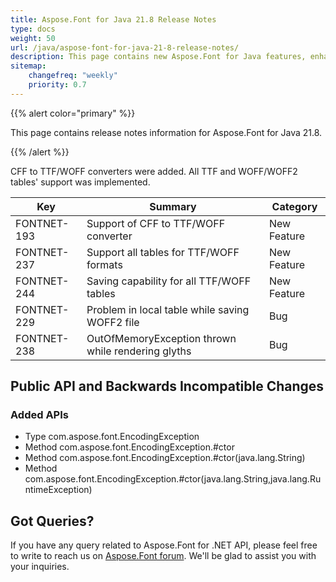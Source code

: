 ```yaml
---
title: Aspose.Font for Java 21.8 Release Notes
type: docs
weight: 50
url: /java/aspose-font-for-java-21-8-release-notes/
description: This page contains new Aspose.Font for Java features, enhancement, and bug fixes in 2021, version 21.8. 
sitemap:
    changefreq: "weekly"
    priority: 0.7
---
```


{{% alert color="primary" %}} 

This page contains release notes information for Aspose.Font for Java 21.8.

{{% /alert %}} 

CFF to TTF/WOFF converters were added. All TTF and WOFF/WOFF2 tables' support was implemented.

| Key | Summary | Category |
|---|---|---|
| FONTNET-193 | Support of CFF to TTF/WOFF converter | New Feature |
| FONTNET-237 | Support all tables for TTF/WOFF formats | New Feature |
| FONTNET-244 | Saving capability for all TTF/WOFF tables | New Feature |
| FONTNET-229 | Problem in local table while saving WOFF2 file | Bug |
| FONTNET-238 | OutOfMemoryException thrown while rendering glyths | Bug |


## Public API and Backwards Incompatible Changes

### Added APIs
* Type com.aspose.font.EncodingException
* Method com.aspose.font.EncodingException.#ctor
* Method com.aspose.font.EncodingException.#ctor(java.lang.String)
* Method com.aspose.font.EncodingException.#ctor(java.lang.String,java.lang.RuntimeException)

## Got Queries?
If you have any query related to Aspose.Font for .NET API, please feel free to write to reach us on [Aspose.Font forum](https://forum.aspose.com/c/font/). We'll be glad to assist you with your inquiries.

